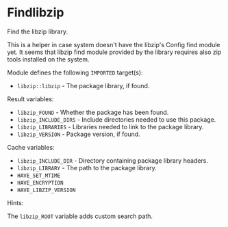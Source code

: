 # Findlibzip

Find the libzip library.

This is a helper in case system doesn't have the libzip's Config find module
yet. It seems that libzip find module provided by the library requires also
zip tools installed on the system.

Module defines the following `IMPORTED` target(s):

* `libzip::libzip` - The package library, if found.

Result variables:

* `libzip_FOUND` - Whether the package has been found.
* `libzip_INCLUDE_DIRS` - Include directories needed to use this package.
* `libzip_LIBRARIES` - Libraries needed to link to the package library.
* `libzip_VERSION` - Package version, if found.

Cache variables:

* `libzip_INCLUDE_DIR` - Directory containing package library headers.
* `libzip_LIBRARY` - The path to the package library.
* `HAVE_SET_MTIME`
* `HAVE_ENCRYPTION`
* `HAVE_LIBZIP_VERSION`

Hints:

The `libzip_ROOT` variable adds custom search path.
